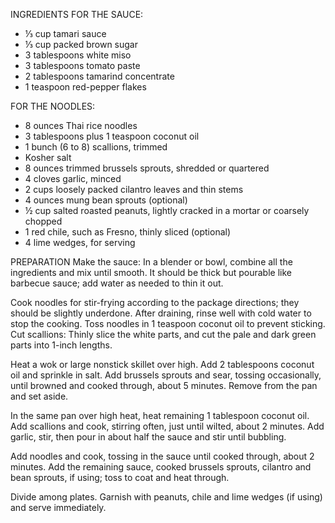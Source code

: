 INGREDIENTS
FOR THE SAUCE:
  - ⅓ cup tamari sauce
  - ⅓ cup packed brown sugar
  - 3 tablespoons white miso
  - 3 tablespoons tomato paste
  - 2 tablespoons tamarind concentrate
  - 1 teaspoon red-pepper flakes

FOR THE NOODLES:
  - 8 ounces Thai rice noodles
  - 3 tablespoons plus 1 teaspoon coconut oil
  - 1 bunch (6 to 8) scallions, trimmed
  - Kosher salt
  - 8 ounces trimmed brussels sprouts, shredded or quartered
  - 4 cloves garlic, minced
  - 2 cups loosely packed cilantro leaves and thin stems
  - 4 ounces mung bean sprouts (optional)
  - ½ cup salted roasted peanuts, lightly cracked in a mortar or coarsely chopped
  - 1 red chile, such as Fresno, thinly sliced (optional)
  - 4 lime wedges, for serving

PREPARATION
Make the sauce: In a blender or bowl, combine all the ingredients and mix until smooth. It should be thick but pourable like barbecue sauce; add water as needed to thin it out.

Cook noodles for stir-frying according to the package directions; they should be slightly underdone. After draining, rinse well with cold water to stop the cooking. Toss noodles in 1 teaspoon coconut oil to prevent sticking.
Cut scallions: Thinly slice the white parts, and cut the pale and dark green parts into 1-inch lengths.

Heat a wok or large nonstick skillet over high. Add 2 tablespoons coconut oil and sprinkle in salt. Add brussels sprouts and sear, tossing occasionally, until browned and cooked through, about 5 minutes. Remove from the pan and set aside.

In the same pan over high heat, heat remaining 1 tablespoon coconut oil. Add scallions and cook, stirring often, just until wilted, about 2 minutes. Add garlic, stir, then pour in about half the sauce and stir until bubbling.

Add noodles and cook, tossing in the sauce until cooked through, about 2 minutes. Add the remaining sauce, cooked brussels sprouts, cilantro and bean sprouts, if using; toss to coat and heat through.

Divide among plates. Garnish with peanuts, chile and lime wedges (if using) and serve immediately.
